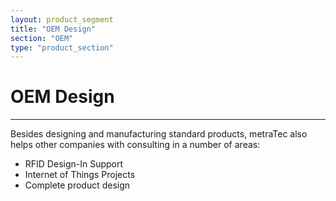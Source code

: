 ```yaml
---
layout: product_segment
title: "OEM Design"
section: "OEM"
type: "product_section"
---
```

# OEM Design
***

Besides designing and manufacturing standard products, metraTec also helps other companies with consulting in a number of areas:

* RFID Design-In Support
* Internet of Things Projects
* Complete product design
